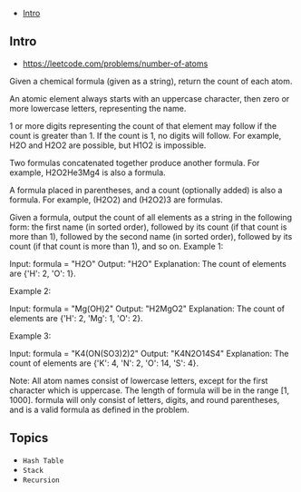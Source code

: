 - [Intro](#intro)

## Intro

- https://leetcode.com/problems/number-of-atoms

Given a chemical formula (given as a string), return the count of each atom.

An atomic element always starts with an uppercase character, then zero or more lowercase letters, representing the name.

1 or more digits representing the count of that element may follow if the count is greater than 1.  If the count is 1, no digits will follow.  For example, H2O and H2O2 are possible, but H1O2 is impossible.

Two formulas concatenated together produce another formula.  For example, H2O2He3Mg4 is also a formula.  

A formula placed in parentheses, and a count (optionally added) is also a formula.  For example, (H2O2) and (H2O2)3 are formulas.

Given a formula, output the count of all elements as a string in the following form: the first name (in sorted order), followed by its count (if that count is more than 1), followed by the second name (in sorted order), followed by its count (if that count is more than 1), and so on.
Example 1:

Input: 
formula = "H2O"
Output: "H2O"
Explanation: 
The count of elements are {'H': 2, 'O': 1}.

Example 2:

Input: 
formula = "Mg(OH)2"
Output: "H2MgO2"
Explanation: 
The count of elements are {'H': 2, 'Mg': 1, 'O': 2}.

Example 3:

Input: 
formula = "K4(ON(SO3)2)2"
Output: "K4N2O14S4"
Explanation: 
The count of elements are {'K': 4, 'N': 2, 'O': 14, 'S': 4}.

Note:
All atom names consist of lowercase letters, except for the first character which is uppercase.
The length of formula will be in the range [1, 1000].
formula will only consist of letters, digits, and round parentheses, and is a valid formula as defined in the problem.


## Topics

- `Hash Table`
- `Stack`
- `Recursion`


